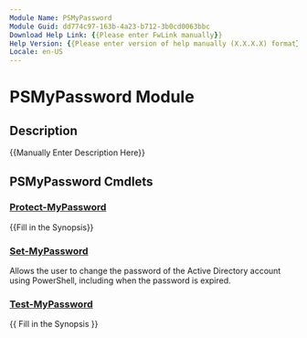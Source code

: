 ```yaml
---
Module Name: PSMyPassword
Module Guid: dd774c97-163b-4a23-b712-3b0cd0063bbc
Download Help Link: {{Please enter FwLink manually}}
Help Version: {{Please enter version of help manually (X.X.X.X) format}}
Locale: en-US
---
```


# PSMyPassword Module
## Description
{{Manually Enter Description Here}}

## PSMyPassword Cmdlets
### [Protect-MyPassword](Protect-MyPassword.md)
{{Fill in the Synopsis}}

### [Set-MyPassword](Set-MyPassword.md)
Allows the user to change the password of the Active Directory account using PowerShell, including when the password is expired.

### [Test-MyPassword](Test-MyPassword.md)
{{ Fill in the Synopsis }}

